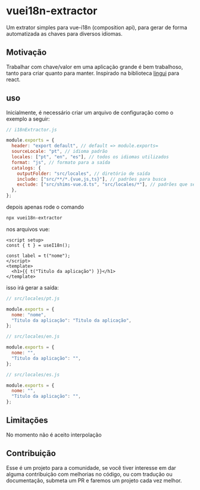 # vuei18n-extractor

Um extrator simples para vue-i18n (composition api), para gerar de forma automatizada as chaves para diversos idiomas.

## Motivação

Trabalhar com chave/valor em uma aplicação grande é bem trabalhoso, tanto para criar quanto para manter. Inspirado na biblioteca [lingui](https://lingui.js.org/) para react.

## uso

Inicialmente, é necessário criar um arquivo de configuração como o exemplo a seguir:

```javascript
// i18nExtractor.js

module.exports = {
  header: "export default", // default => module.exports=
  sourceLocale: "pt", // idioma padrão
  locales: ["pt", "en", "es"], // todos os idiomas utilizados
  format: "js", // formato para a saída
  catalogs: {
    outputFolder: "src/locales", // diretório de saída
    include: ["src/**/*.{vue,js,ts}"], // padrões para busca
    exclude: ["src/shims-vue.d.ts", "src/locales/*"], // padrões que serão excluídos da busca
  },
};
```

depois apenas rode o comando

```bash
npx vuei18n-extractor
```

nos arquivos vue:

```vue
<script setup>
const { t } = useI18n();

const label = t("nome");
</script>
<template>
  <h1>{{ t("Titulo da aplicação") }}</h1>
</template>
```

isso irá gerar a saída:

```javascript
// src/locales/pt.js

module.exports = {
  nome: "nome",
  "Titulo da aplicação": "Titulo da aplicação",
};

// src/locales/en.js

module.exports = {
  nome: "",
  "Titulo da aplicação": "",
};

// src/locales/es.js

module.exports = {
  nome: "",
  "Titulo da aplicação": "",
};
```

## Limitações

No momento não é aceito interpolação

## Contribuição

Esse é um projeto para a comunidade, se você tiver interesse em dar alguma contribuição com melhorias no código, ou com tradução ou documentação, submeta um PR e faremos um projeto cada vez melhor.
